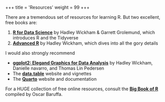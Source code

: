 +++
title = 'Resources'
weight = 99
+++


There are a tremendous set of resources for learning R.  But two excellent, free books are:

1. **[R for Data Science](https://r4ds.had.co.nz/)** by Hadley Wickham & Garrett Grolemund, which introduces R and the Tidyverse
2. **[Advanced R](https://adv-r.had.co.nz/)** by Hadley Wickham, which dives into all the gory details

I would also strongly recommend 

 - **[ggplot2: Elegand Graphics for Data Analysis](https://ggplot2-book.org/)** by Hadley Wickham, Danielle navarro, and Thomas Lin Pedersen 
 - The **[data.table](https://rdatatable.gitlab.io/data.table/)** website and vignettes
 - The **[Quarto](https://quarto.org/)** website and documentation

For a HUGE collection of free online resources, consult the **[Big Book of R](https://www.bigbookofr.com/)** compiled by Oscar Baruffa.

